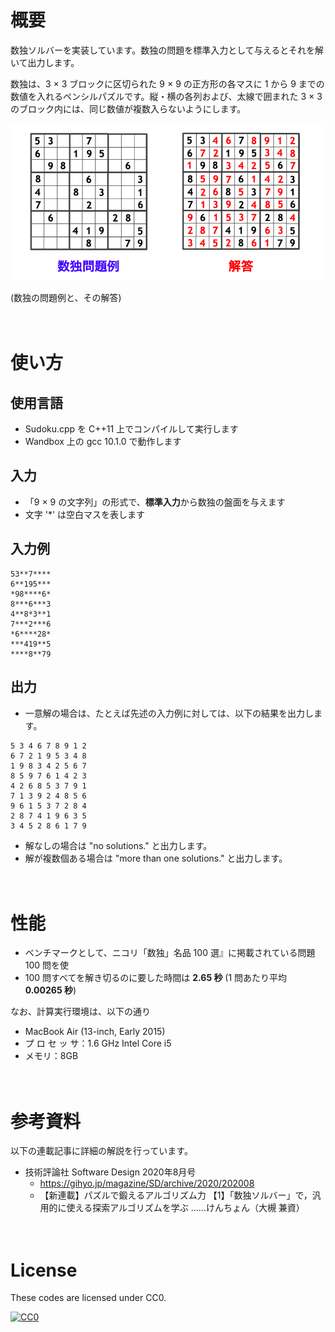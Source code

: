 # 概要

数独ソルバーを実装しています。数独の問題を標準入力として与えるとそれを解いて出力します。

数独は、3 × 3 ブロックに区切られた 9 × 9 の正方形の各マスに 1 から 9 までの数値を入れるペンシルパズルです。縦・横の各列および、太線で囲まれた 3 × 3 のブロック内には、同じ数値が複数入らないようにします。



<img src=https://github.com/drken1215/sudoku/blob/master/sudoku_example.png width=500mm>

(数独の問題例と、その解答)

　

# 使い方

## 使用言語

- Sudoku.cpp を C++11 上でコンパイルして実行します
- Wandbox 上の gcc 10.1.0 で動作します



## 入力

- 「9 × 9 の文字列」の形式で、**標準入力**から数独の盤面を与えます
- 文字 '*' は空白マスを表します



## 入力例

```
53**7****
6**195***
*98****6*
8***6***3
4**8*3**1
7***2***6
*6****28*
***419**5
****8**79
```



## 出力

- 一意解の場合は、たとえば先述の入力例に対しては、以下の結果を出力します。

```
5 3 4 6 7 8 9 1 2 
6 7 2 1 9 5 3 4 8 
1 9 8 3 4 2 5 6 7 
8 5 9 7 6 1 4 2 3 
4 2 6 8 5 3 7 9 1 
7 1 3 9 2 4 8 5 6 
9 6 1 5 3 7 2 8 4 
2 8 7 4 1 9 6 3 5 
3 4 5 2 8 6 1 7 9 
```



- 解なしの場合は "no solutions." と出力します。
- 解が複数個ある場合は "more than one solutions." と出力します。

　

# 性能

- ベンチマークとして、ニコリ「数独」名品 100 選』に掲載されている問題 100 問を使
- 100 問すべてを解き切るのに要した時間は **2.65 秒** (1 問あたり平均 **0.00265 秒**)



なお、計算実行環境は、以下の通り

- MacBook Air (13-inch, Early 2015)
- プ ロ セ ッ サ：1.6 GHz Intel Core i5
- メモリ：8GB

　

# 参考資料

以下の連載記事に詳細の解説を行っています。

- 技術評論社 Software Design 2020年8月号 
  - https://gihyo.jp/magazine/SD/archive/2020/202008
  - 【新連載】パズルで鍛えるアルゴリズム力
    【1】「数独ソルバー」で，汎用的に使える探索アルゴリズムを学ぶ
    ……けんちょん（大槻 兼資）

　

# License

These codes are licensed under CC0.

[![CC0](http://i.creativecommons.org/p/zero/1.0/88x31.png "CC0")](http://creativecommons.org/publicdomain/zero/1.0/deed.ja)